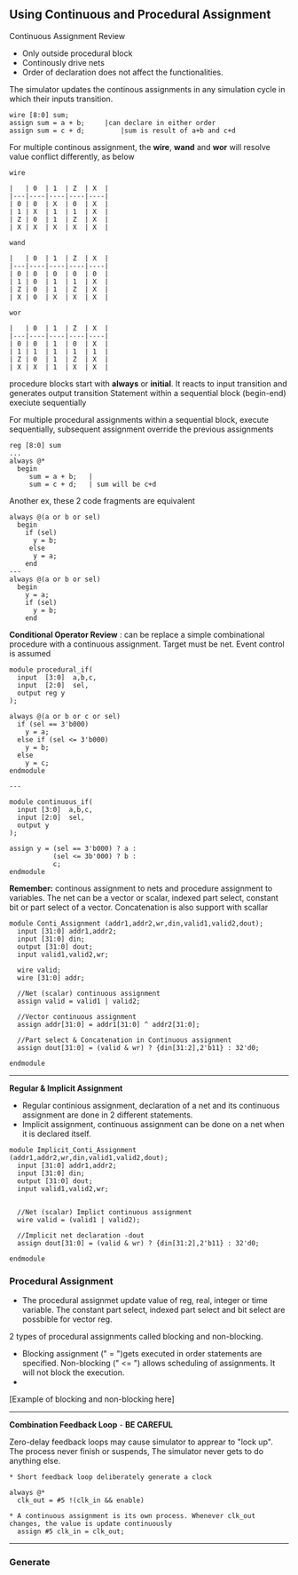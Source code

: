 ## Using Continuous and Procedural Assignment

Continuous Assignment Review 

- Only outside procedural block
- Continously drive nets
- Order of declaration does not affect the functionalities.

The simulator updates the continous assignments in any simulation cycle in which their inputs transition. 

```
wire [8:0] sum;
assign sum = a + b;		|can declare in either order
assign sum = c + d; 		|sum is result of a+b and c+d
```

For multiple continous assignment, the **wire**, **wand** and **wor** will resolve value conflict differently, as below

```
wire

|   | 0  | 1  | Z  | X  |
|---|----|----|----|----|
| 0 | 0  | X  | 0  | X  |
| 1 | X  | 1  | 1  | X  |
| Z | 0  | 1  | Z  | X  |
| X | X  | X  | X  | X  |

wand

|   | 0  | 1  | Z  | X  |
|---|----|----|----|----|
| 0 | 0  | 0  | 0  | 0  |
| 1 | 0  | 1  | 1  | X  |
| Z | 0  | 1  | Z  | X  |
| X | 0  | X  | X  | X  |

wor

|   | 0  | 1  | Z  | X  |
|---|----|----|----|----|
| 0 | 0  | 1  | 0  | X  |
| 1 | 1  | 1  | 1  | 1  |
| Z | 0  | 1  | Z  | X  |
| X | X  | 1  | X  | X  |

```

procedure blocks start with **always** or **initial**. It reacts to input transition and generates output transition
Statement within a sequential block (begin-end) execiute sequentially

For multiple procedural assignments within a sequential block, execute sequentially, subsequent assignment override the previous assignments

```
reg [8:0] sum
...
always @*
  begin
     sum = a + b;	|
     sum = c + d;	| sum will be c+d
```

Another ex, these 2 code fragments are equivalent

```
always @(a or b or sel)
  begin
    if (sel)
      y = b;
     else
      y = a;
    end
---
always @(a or b or sel)
  begin
    y = a;
    if (sel)
      y = b;
    end

```

**Conditional Operator Review** : can be replace a simple combinational procedure with a continuous assignment. Target must be net. Event control is assumed
```
module procedural_if(
  input  [3:0]  a,b,c,
  input  [2:0]  sel,
  output reg y
);

always @(a or b or c or sel)
  if (sel == 3'b000)
    y = a;
  else if (sel <= 3'b000)
    y = b;
  else
    y = c;
endmodule

---

module continuous_if(
  input [3:0]  a,b,c,
  input [2:0]  sel,
  output y
);

assign y = (sel == 3'b000) ? a :
    	   (sel <= 3b'000) ? b :
           c;
endmodule
```


**Remember:** continous assignment to nets and procedure assignment to variables. The net can be a vector or scalar, indexed part select, constant bit or part select of a vector.
Concatenation is also support with scallar

```
module Conti_Assignment (addr1,addr2,wr,din,valid1,valid2,dout);
  input [31:0] addr1,addr2;
  input [31:0] din;
  output [31:0] dout;
  input valid1,valid2,wr;
  
  wire valid;
  wire [31:0] addr;
  
  //Net (scalar) continuous assignment
  assign valid = valid1 | valid2;
  
  //Vector continuous assignment
  assign addr[31:0] = addr1[31:0] ^ addr2[31:0];
  
  //Part select & Concatenation in Continuous assignment
  assign dout[31:0] = (valid & wr) ? {din[31:2],2'b11} : 32'd0;
  
endmodule
```
---
**Regular & Implicit Assignment**

- Regular continious assignment, declaration of a net and its continuous assignment are done in 2 different statements.
- Implicit assignment, continuous assignment can be done on a net when it is declared itself. 

```
module Implicit_Conti_Assignment (addr1,addr2,wr,din,valid1,valid2,dout);
  input [31:0] addr1,addr2;
  input [31:0] din;
  output [31:0] dout;
  input valid1,valid2,wr;
  
  
  //Net (scalar) Implict continuous assignment
  wire valid = (valid1 | valid2);
  
  //Implicit net declaration -dout 
  assign dout[31:0] = (valid & wr) ? {din[31:2],2'b11} : 32'd0;
  
endmodule
```
### Procedural Assignment

- The procedural assignmet update value of reg, real, integer or time variable. The constant part select, indexed part select and bit select are possbible for vector reg.

2 types of procedural assignments called blocking and non-blocking. 

- Blocking assignment (" = ")gets executed in order statements are specified. Non-blocking (" <= ") allows scheduling of assignments. It will not block the execution.
-

[Example of blocking and non-blocking here]

---

**Combination Feedback Loop** - **BE CAREFUL**

Zero-delay feedback loops may cause simulator to apprear to "lock up". The process never finish or suspends, The simulator never gets to do anything else.

```
* Short feedback loop deliberately generate a clock

always @* 
  clk_out = #5 !(clk_in && enable)

* A continuous assignment is its own process. Whenever clk_out changes, the value is update continuously
  assign #5 clk_in = clk_out;
```
---

### Generate 


